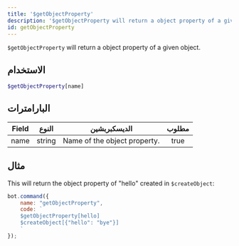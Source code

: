 ```yaml
---
title: '$getObjectProperty'
description: '$getObjectProperty will return a object property of a given object.'
id: getObjectProperty
---
```


`$getObjectProperty` will return a object property of a given object.

## الاستخدام

```php
$getObjectProperty[name]
```

## البارامترات

| Field | النوع  | الديسكبربشين                 | مطلوب |
| ----- | ------ | ---------------------------- |:-----:|
| name  | string | Name of the object property. | true  |

## مثال

This will return the object property of "hello" created in `$createObject`:

```javascript
bot.command({
    name: "getObjectProperty",
    code: `
    $getObjectProperty[hello]
    $createObject[{"hello": "bye"}]
    `
});
```